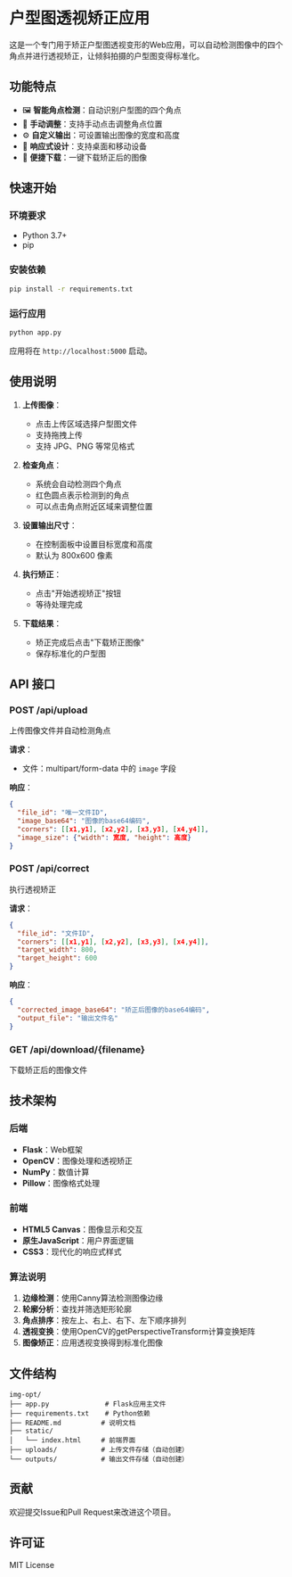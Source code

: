 # 户型图透视矫正应用

这是一个专门用于矫正户型图透视变形的Web应用，可以自动检测图像中的四个角点并进行透视矫正，让倾斜拍摄的户型图变得标准化。

## 功能特点

- 🖼️ **智能角点检测**：自动识别户型图的四个角点
- 🎯 **手动调整**：支持手动点击调整角点位置
- ⚙️ **自定义输出**：可设置输出图像的宽度和高度
- 📱 **响应式设计**：支持桌面和移动设备
- 💾 **便捷下载**：一键下载矫正后的图像

## 快速开始

### 环境要求

- Python 3.7+
- pip

### 安装依赖

```bash
pip install -r requirements.txt
```

### 运行应用

```bash
python app.py
```

应用将在 `http://localhost:5000` 启动。

## 使用说明

1. **上传图像**：
   - 点击上传区域选择户型图文件
   - 支持拖拽上传
   - 支持 JPG、PNG 等常见格式

2. **检查角点**：
   - 系统会自动检测四个角点
   - 红色圆点表示检测到的角点
   - 可以点击角点附近区域来调整位置

3. **设置输出尺寸**：
   - 在控制面板中设置目标宽度和高度
   - 默认为 800x600 像素

4. **执行矫正**：
   - 点击"开始透视矫正"按钮
   - 等待处理完成

5. **下载结果**：
   - 矫正完成后点击"下载矫正图像"
   - 保存标准化的户型图

## API 接口

### POST /api/upload
上传图像文件并自动检测角点

**请求**：
- 文件：multipart/form-data 中的 `image` 字段

**响应**：
```json
{
  "file_id": "唯一文件ID",
  "image_base64": "图像的base64编码",
  "corners": [[x1,y1], [x2,y2], [x3,y3], [x4,y4]],
  "image_size": {"width": 宽度, "height": 高度}
}
```

### POST /api/correct
执行透视矫正

**请求**：
```json
{
  "file_id": "文件ID",
  "corners": [[x1,y1], [x2,y2], [x3,y3], [x4,y4]],
  "target_width": 800,
  "target_height": 600
}
```

**响应**：
```json
{
  "corrected_image_base64": "矫正后图像的base64编码",
  "output_file": "输出文件名"
}
```

### GET /api/download/{filename}
下载矫正后的图像文件

## 技术架构

### 后端
- **Flask**：Web框架
- **OpenCV**：图像处理和透视矫正
- **NumPy**：数值计算
- **Pillow**：图像格式处理

### 前端
- **HTML5 Canvas**：图像显示和交互
- **原生JavaScript**：用户界面逻辑
- **CSS3**：现代化的响应式样式

### 算法说明

1. **边缘检测**：使用Canny算法检测图像边缘
2. **轮廓分析**：查找并筛选矩形轮廓
3. **角点排序**：按左上、右上、右下、左下顺序排列
4. **透视变换**：使用OpenCV的getPerspectiveTransform计算变换矩阵
5. **图像矫正**：应用透视变换得到标准化图像

## 文件结构

```
img-opt/
├── app.py              # Flask应用主文件
├── requirements.txt    # Python依赖
├── README.md          # 说明文档
├── static/
│   └── index.html     # 前端界面
├── uploads/           # 上传文件存储（自动创建）
└── outputs/           # 输出文件存储（自动创建）
```

## 贡献

欢迎提交Issue和Pull Request来改进这个项目。

## 许可证

MIT License

